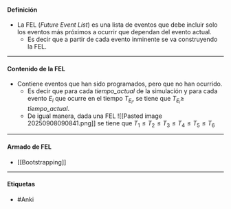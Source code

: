 #### Definición

- La FEL (*Future Event List*) es una lista de eventos que debe incluir solo los eventos  más próximos a ocurrir que dependan del evento actual.
	- Es decir que a partir de cada evento inminente se va construyendo la FEL.

***
#### Contenido de la FEL

- Contiene eventos que han sido programados, pero que no han ocurrido.
	- Es decir que para cada *tiempo_actual* de la simulación y para cada evento $E_i$ que ocurre en el tiempo $T_{E_i}$, se tiene que $T_{E_i}\ge$ *tiempo_actual*.
	- De igual manera, dada una FEL ![[Pasted image 20250908090841.png]] se tiene que $T_1\le T_2\le T_3\le T_4\le T_5\le T_6$
		
***
#### Armado de FEL
- [[Bootstrapping]]
***
#### Etiquetas
- #Anki 